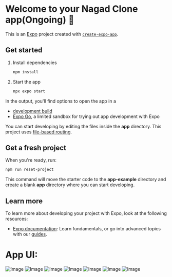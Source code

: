 # Welcome to your Nagad Clone app(Ongoing) 👋

This is an [Expo](https://expo.dev) project created with [`create-expo-app`](https://www.npmjs.com/package/create-expo-app).

## Get started

1. Install dependencies

   ```bash
   npm install
   ```

2. Start the app

   ```bash
   npx expo start
   ```

In the output, you'll find options to open the app in a

- [development build](https://docs.expo.dev/develop/development-builds/introduction/)
- [Expo Go](https://expo.dev/go), a limited sandbox for trying out app development with Expo

You can start developing by editing the files inside the **app** directory. This project uses [file-based routing](https://docs.expo.dev/router/introduction).

## Get a fresh project

When you're ready, run:

```bash
npm run reset-project
```

This command will move the starter code to the **app-example** directory and create a blank **app** directory where you can start developing.

## Learn more

To learn more about developing your project with Expo, look at the following resources:

- [Expo documentation](https://docs.expo.dev/): Learn fundamentals, or go into advanced topics with our [guides](https://docs.expo.dev/guides).

# App UI:

![Image](https://github.com/user-attachments/assets/4ba8871f-9699-4153-874a-7fd47b64874b)
![Image](https://github.com/user-attachments/assets/2edbafa1-0a03-4b66-8231-8da95d427db1)
![Image](https://github.com/user-attachments/assets/dcbc26d7-108d-49f8-b6a4-4fc7626b4ff0)
![Image](https://github.com/user-attachments/assets/724534a4-7468-46db-947d-d9b72da9c2ab)
![Image](https://github.com/user-attachments/assets/415128e8-2907-4a0f-95dc-1a2c2d43168e)
![Image](https://github.com/user-attachments/assets/e68dd744-406a-43cb-a949-26503972bf78)
![Image](https://github.com/user-attachments/assets/e3ad2022-2f36-475b-835a-f1fa74a8aa9e)







